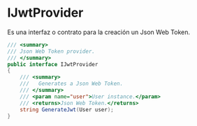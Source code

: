 # IJwtProvider

Es una interfaz o contrato para la creación un Json Web Token.

```csharp
/// <summary>
/// Json Web Token provider.
/// </summary>
public interface IJwtProvider
{
    /// <summary>
    ///   Generates a Json Web Token.
    /// </summary>
    /// <param name="user">User instance.</param>
    /// <returns>Json Web Token.</returns>
    string GenerateJwt(User user);
}
```
